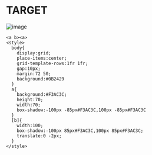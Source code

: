 # TARGET

![image](https://github.com/user-attachments/assets/c64e0c34-0678-464b-b558-17049790afa3)

```
<a b><a>
<style>
  body{
    display:grid;
    place-items:center;
    grid-template-rows:1fr 1fr;
    gap:10px;
    margin:72 50;
    background:#0B2429
  }
  a{
    background:#F3AC3C;
    height:70;
    width:70;
    box-shadow:-100px -85px#F3AC3C,100px -85px#F3AC3C
  }
  [b]{
    width:100;
    box-shadow:-100px 85px#F3AC3C,100px 85px#F3AC3C;
    translate:0 -2px;
  }
</style>
```
